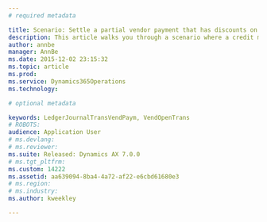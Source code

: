 ```yaml
---
# required metadata

title: Scenario: Settle a partial vendor payment that has discounts on vendor credit notes | Microsoft Docs
description: This article walks you through a scenario where a credit memo is settled against an invoice.
author: annbe
manager: AnnBe
ms.date: 2015-12-02 23:15:32
ms.topic: article
ms.prod: 
ms.service: Dynamics365Operations
ms.technology: 

# optional metadata

keywords: LedgerJournalTransVendPaym, VendOpenTrans
# ROBOTS: 
audience: Application User
# ms.devlang: 
# ms.reviewer: 
ms.suite: Released: Dynamics AX 7.0.0
# ms.tgt_pltfrm: 
ms.custom: 14222
ms.assetid: aa639094-8ba4-4a72-af22-e6cbd61680e3
# ms.region: 
# ms.industry: 
ms.author: kweekley

---
```




